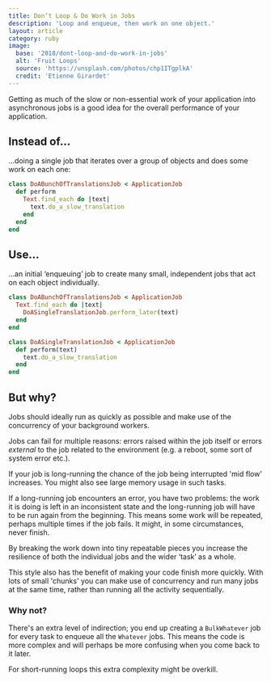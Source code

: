 ```yaml
---
title: Don’t Loop & Do Work in Jobs
description: 'Loop and enqueue, then work on one object.'
layout: article
category: ruby
image:
  base: '2018/dont-loop-and-do-work-in-jobs'
  alt: 'Fruit Loops'
  source: 'https://unsplash.com/photos/chp1ITgplkA'
  credit: 'Etienne Girardet'
---
```


Getting as much of the slow or non-essential work of your application into asynchronous jobs is a good idea for the overall performance of your application.

## Instead of…

...doing a single job that iterates over a group of objects and does some work on each one:

```ruby
class DoABunchOfTranslationsJob < ApplicationJob
  def perform
    Text.find_each do |text|
      text.do_a_slow_translation
    end
  end
end
```


## Use…

...an initial ‘enqueuing’ job to create many small, independent jobs that act on each object individually.

```ruby
class DoABunchOfTranslationsJob < ApplicationJob
  Text.find_each do |text|
    DoASingleTranslationJob.perform_later(text)
  end
end

class DoASingleTranslationJob < ApplicationJob
  def perform(text)
    text.do_a_slow_translation
  end
end
```


## But why?

Jobs should ideally run as quickly as possible and make use of the concurrency of your background workers.

Jobs can fail for multiple reasons: errors raised within the job itself or errors _external_ to the job related to the environment (e.g. a reboot, some sort of system error etc.).

If your job is long-running the chance of the job being interrupted 'mid flow' increases. You might also see large memory usage in such tasks.

If a long-running job encounters an error, you have two problems: the work it is doing is left in an inconsistent state and the long-running job will have to be run again from the beginning. This means some work will be repeated, perhaps multiple times if the job fails. It might, in some circumstances, never finish.

By breaking the work down into tiny repeatable pieces you increase the resilience of both the individual jobs and the wider ‘task’ as a whole.

This style also has the benefit of making your code finish more quickly. With lots of small 'chunks' you can make use of concurrency and run many jobs at the same time, rather than running all the activity sequentially.


### Why not?

There's an extra level of indirection; you end up creating a `BulkWhatever` job for every task to enqueue all the `Whatever` jobs. This means the code is more complex and will perhaps be more confusing when you come back to it later.

For short-running loops this extra complexity might be overkill.
